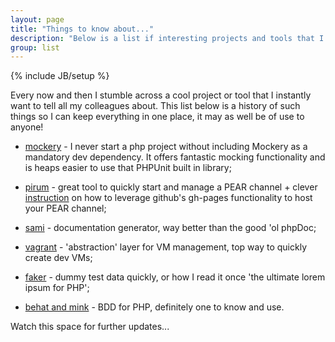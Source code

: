 ```yaml
---
layout: page
title: "Things to know about..."
description: "Below is a list if interesting projects and tools that I recommend for everyone to read about."
group: list
---
```

{% include JB/setup %}

Every now and then I stumble across a cool project or tool that I instantly want to tell all my colleagues about. This
list below is a history of such things so I can keep everything in one place, it may as well be of use to anyone!

- [mockery](https://github.com/padraic/mockery) - I never start a php project without including Mockery as a mandatory dev dependency. It offers fantastic mocking functionality and is heaps easier to use that PHPUnit built in library;

- [pirum](http://pirum.sensiolabs.org) - great tool to quickly start and manage a PEAR channel + clever [instruction](http://sauceio.com/index.php/2011/04/how-to-serve-php-packages-with-github/) on how to leverage github's gh-pages functionality to host your PEAR channel;

- [sami](https://github.com/fabpot/sami) - documentation generator, way better than the good 'ol phpDoc;

- [vagrant](http://www.vagrantup.com) - 'abstraction' layer for VM management, top way to quickly create dev VMs;

- [faker](https://github.com/fzaninotto/Faker) - dummy test data quickly, or how I read it once 'the ultimate lorem ipsum for PHP';

- [behat and mink](http://behat.org) - BDD for PHP, definitely one to know and use.

Watch this space for further updates...
